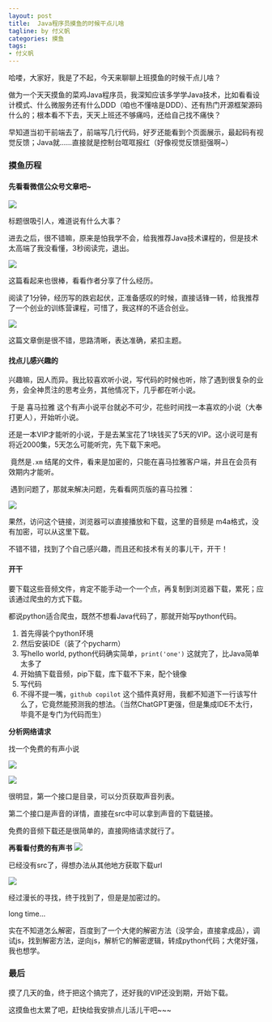 ```yaml
---
layout: post
title:  Java程序员摸鱼的时候干点儿啥
tagline: by 付义帆
categories: 摸鱼
tags:
- 付义帆
---
```


哈喽，大家好，我是了不起，今天来聊聊上班摸鱼的时候干点儿啥？

做为一个天天摸鱼的菜鸡Java程序员，我深知应该多学学Java技术，比如看看设计模式、什么微服务还有什么DDD（咱也不懂啥是DDD）、还有热门开源框架源码什么的；根本看不下去，天天上班还不够痛吗，还给自己找不痛快？

早知道当初干前端去了，前端写几行代码，好歹还能看到个页面展示，最起码有视觉反馈；Java就......直接就是控制台哐哐报红（好像视觉反馈挺强啊~）

<!--more-->

### 摸鱼历程

#### 先看看微信公众号文章吧~

![](D:\dev\javanorth\assets\images\2023\fu\image-20230627093535315.png)

标题很吸引人，难道说有什么大事？

进去之后，很不错嘛，原来是怕我学不会，给我推荐Java技术课程的，但是技术太高端了我没看懂，3秒阅读完，退出。

![](D:\dev\javanorth\assets\images\2023\fu\image-20230627093951511.png)

这篇看起来也很棒，看看作者分享了什么经历。

阅读了1分钟，经历写的跌宕起伏，正准备感叹的时候，直接话锋一转，给我推荐了一个创业的训练营课程，可惜了，我这样的不适合创业。

![](D:\dev\javanorth\assets\images\2023\fu\image-20230627094451605.png)

这篇文章倒是很不错，思路清晰，表达准确，紧扣主题。



#### 找点儿感兴趣的

​    兴趣嘛，因人而异。我比较喜欢听小说，写代码的时候也听，除了遇到很复杂的业务，会全神贯注的思考业务，其他情况下，几乎都在听小说。

​    于是 喜马拉雅 这个有声小说平台就必不可少，花些时间找一本喜欢的小说（大奉打更人），开始听小说。

​    还是一本VIP才能听的小说，于是去某宝花了1块钱买了5天的VIP。这小说可是有将近2000集，5天怎么可能听完，先下载下来吧。

​    竟然是`.xm` 结尾的文件，看来是加密的，只能在喜马拉雅客户端，并且在会员有效期内才能听。

​	遇到问题了，那就来解决问题，先看看网页版的喜马拉雅：

![](D:\dev\javanorth\assets\images\2023\fu\image-20230627101723372.png)

果然，访问这个链接，浏览器可以直接播放和下载，这里的音频是 m4a格式，没有加密，可以从这里下载。

不错不错，找到了个自己感兴趣，而且还和技术有关的事儿干，开干！

#### 开干

要下载这些音频文件，肯定不能手动一个一个点，再复制到浏览器下载，累死；应该通过爬虫的方式下载。

都说python适合爬虫，既然不想看Java代码了，那就开始写python代码。

1. 首先得装个python环境
2. 然后安装IDE（装了个pycharm）
3. 写hello world, python代码确实简单，`print('one')` 这就完了，比Java简单太多了
4. 开始搞下载音频，pip下载，库下载不下来，配个镜像
5. 写代码
6. 不得不提一嘴，`github copilot` 这个插件真好用，我都不知道下一行该写什么了，它竟然能预测我的想法。（当然ChatGPT更强，但是集成IDE不太行，毕竟不是专门为代码而生）

**分析网络请求**

找一个免费的有声小说

![](D:\dev\javanorth\assets\images\2023\fu\image-20230627111743930.png)

![](D:\dev\javanorth\assets\images\2023\fu\image-20230627111854468.png)

很明显，第一个接口是目录，可以分页获取声音列表。

第二个接口是声音的详情，直接在src中可以拿到声音的下载链接。

免费的音频下载还是很简单的，直接网络请求就行了。

**再看看付费的有声书**
![](D:\dev\javanorth\assets\images\2023\fu\image-20230627113301165.png)

已经没有src了，得想办法从其他地方获取下载url

![](D:\dev\javanorth\assets\images\2023\fu\image-20230627113436359.png)

经过漫长的寻找，终于找到了，但是是加密过的。

long time...

实在不知道怎么解密，百度到了一个大佬的解密方法（没学会，直接拿成品），调试js，找到解密方法，逆向js，解析它的解密逻辑，转成python代码；大佬好强，我也想学。

### 最后

摸了几天的鱼，终于把这个搞完了，还好我的VIP还没到期，开始下载。

这摸鱼也太累了吧，赶快给我安排点儿活儿干吧~~~
